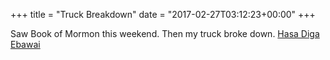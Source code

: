 +++
title = "Truck Breakdown"
date = "2017-02-27T03:12:23+00:00"
+++

Saw Book of Mormon this weekend. Then my truck broke down. <a href="https://www.youtube.com/watch?v=xLb7_UrV3-A">Hasa Diga Ebawai</a>
			